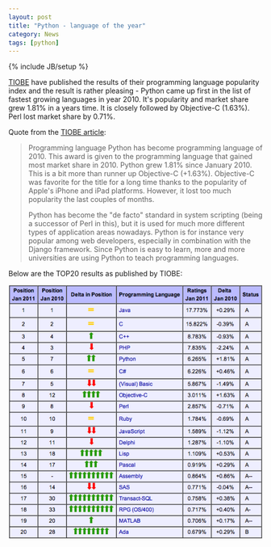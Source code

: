 ```yaml
---
layout: post
title: "Python - language of the year"
category: News
tags: [python]
---
```

{% include JB/setup %}

[TIOBE](http://www.tiobe.com/) have published the results of their programming language popularity index and the result is rather pleasing - Python came up first in the list of fastest growing languages in year 2010. It's popularity and market share grew 1.81% in a years time. It is closely followed by Objective-C (1.63%). Perl lost market share by 0.71%.

Quote from the [TIOBE article](http://www.tiobe.com/index.php/content/paperinfo/tpci/index.html):

> Programming language Python has become programming language of 2010. This award is given to the programming language that gained most market share in 2010. Python grew 1.81% since January 2010. This is a bit more than runner up Objective-C (+1.63%). Objective-C was favorite for the title for a long time thanks to the popularity of Apple's iPhone and iPad platforms. However, it lost too much popularity the last couples of months.
>
> Python has become the "de facto" standard in system scripting (being a successor of Perl in this), but it is used for much more different types of application areas nowadays. Python is for instance very popular among web developers, especially in combination with the Django framework. Since Python is easy to learn, more and more universities are using Python to teach programming languages.

Below are the TOP20 results as published by TIOBE:

![TIOBE Programming Community results (2010)](/assets/images/TIOBE-2011-Jan.png)
